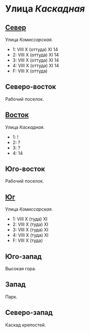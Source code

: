 # Улица *Каскадная*

## [Север](./560060.md)

Улица *Комиссарская*.

* 1:    VIII    X (оттуда)  XI  14
* 2:    VIII    X (оттуда)  XI  14
* 3:    VIII    X (оттуда)  XI  14
* 4:    VIII    X (оттуда)  XI  14
* F:    VIII    X (оттуда)

## Северо-восток

Рабочий поселок.

## [Восток](./570065.md)

Улица *Каскадная*.

* 1:    !
* 2:    ?
* 3:    ?
* 4:    14

## Юго-восток

Рабочий поселок.

## [Юг](./560070.md)

Улица *Комиссарская*.

* 1:    VIII    X (туда)    XI
* 2:    VIII    X (туда)    XI
* 3:    VIII    X (туда)    XI
* 4:    VIII    X (туда)    XI
* F:    VIII    X (туда)

## Юго-запад

Высокая гора.

## Запад

Парк.

## Северо-запад

Каскад крепостей.
